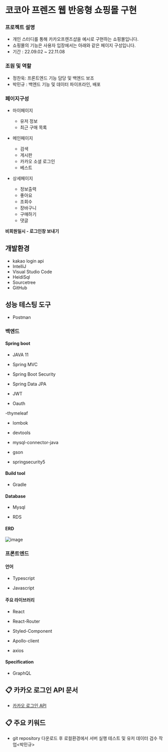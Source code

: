 # 코코아 프렌즈 웹 반응형 쇼핑몰 구현

### 프로젝트 설명

- 개인 스터디를 통해 카카오프렌즈샵을 예시로 구현하는 쇼핑몰입니다.
- 쇼핑몰의 기능은 사용자 입장에서는 아래와 같은 페이지 구성입니다.
- 기간 : 22.09.02 ~ 22.11.08

### 조원 및 역할

- 정찬욱: 프론트엔드 기능 담당 및 백엔드 보조
- 박민규 : 백엔드 기능 및 데이터 파이프라인, 배포

### 페이지구성

- 마이페이지

  - 유저 정보
  - 최근 구매 목록

- 메인페이지

  - 검색
  - 게시판
  - 카카오 소셜 로그인
  - 베스트

- 상세페이지
  - 정보출력
  - 좋아요
  - 조회수
  - 장바구니
  - 구매하기
  - 댓글

**비회원일시 - 로그인창 보내기**

## 개발환경
- kakao login api
- IntelliJ
- Visual Studio Code
- HeidiSql
- Sourcetree
- GitHub

## 성능 테스팅 도구

- Postman


### 백엔드

#### Spring boot

- JAVA 11

- Spring MVC

- Spring Boot Security

- Spring Data JPA

- JWT

- Oauth

-thymeleaf

- lombok

- devtools

- mysql-connector-java

- gson

- springsecurity5

#### Build tool

- Gradle

#### Database

- Mysql

- RDS

#### ERD
![image](https://user-images.githubusercontent.com/81221555/200505038-4bdcbeb7-5471-4b28-be93-4ddef6bea822.png)

### 프론트엔드

#### 언어

- Typescript

- Javascript

#### 주요 라이브러리

- React

- React-Router

- Styled-Component

- Apollo-client

- axios

#### Specification

- GraphQL

## 📋 카카오 로그인 API 문서
- [카카오 로그인 API](https://developers.kakao.com/docs/latest/ko/kakaologin/rest-api)

## 📋 주요 키워드

- git repository 다운로드 후 로컬환경에서 서버 실행 테스트 및 유저 데이터 검수 작업<박민규>
